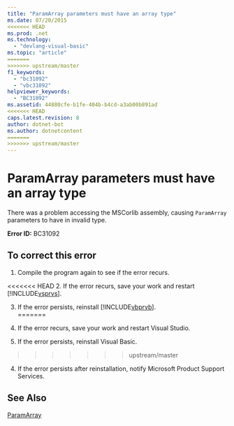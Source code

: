 ```yaml
---
title: "ParamArray parameters must have an array type"
ms.date: 07/20/2015
<<<<<<< HEAD
ms.prod: .net
ms.technology: 
  - "devlang-visual-basic"
ms.topic: "article"
=======
>>>>>>> upstream/master
f1_keywords: 
  - "bc31092"
  - "vbc31092"
helpviewer_keywords: 
  - "BC31092"
ms.assetid: 44880cfe-b1fe-404b-b4cd-a3ab00b891ad
<<<<<<< HEAD
caps.latest.revision: 8
author: dotnet-bot
ms.author: dotnetcontent
=======
>>>>>>> upstream/master
---
```

# ParamArray parameters must have an array type
There was a problem accessing the MSCorlib assembly, causing `ParamArray` parameters to have in invalid type.  
  
 **Error ID:** BC31092  
  
## To correct this error  
  
1.  Compile the program again to see if the error recurs.  
  
<<<<<<< HEAD
2.  If the error recurs, save your work and restart [!INCLUDE[vsprvs](~/includes/vsprvs-md.md)].  
  
3.  If the error persists, reinstall [!INCLUDE[vbprvb](~/includes/vbprvb-md.md)].  
=======
2.  If the error recurs, save your work and restart Visual Studio.  
  
3.  If the error persists, reinstall Visual Basic.  
>>>>>>> upstream/master
  
4.  If the error persists after reinstallation, notify Microsoft Product Support Services.  
  
## See Also  
 [ParamArray](../../visual-basic/language-reference/modifiers/paramarray.md)
